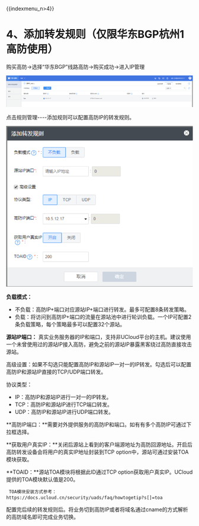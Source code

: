 {{indexmenu_n>4}}

# 4、添加转发规则（仅限华东BGP杭州1高防使用）

购买高防-\>选择“华东BGP”线路高防-\>购买成功-\>进入IP管理

![](/images/opintro/华东bgp高防ip管理.png)

点击规则管理----添加规则可以配置高防IP的转发规则。

![](/images/opintro/添加转发规则.png)

**负载模式：**

  - 不负载：高防IP+端口对应源站IP+端口进行转发。最多可配置8条转发策略。
  - 负载：将访问到高防IP+端口的流量在源站池中进行轮训负载。一个IP可配置2条负载策略，每个策略最多可以配置32个源站。

**源站IP端口：** 真实业务服务器的IP和端口，支持非UCloud平台的主机。建议使用一个未曾使用过的源站IP接入高防，避免之前的源站IP暴露黑客绕过高防直接攻击源站。

高级设置：如果不勾选只能配置高防IP和源站IP一对一的IP转发。勾选后可以配置高防IP和源站IP直接的TCP/UDP端口转发。

协议类型：

  - IP：高防IP和源站IP进行一对一的IP转发。
  - TCP：高防IP和源站IP进行TCP端口转发。
  - UDP：高防IP和源站IP进行UDP端口转发。

**高防IP端口：**需要对外提供服务的高防IP和端口。如有有多个高防IP可通过下拉框选择。

**获取用户真实IP：**关闭后源站上看到的客户端源地址为高防回源地址。开启后高防转发设备会将用户的真实IP地址封装到TCP
option中，源站可通过安装TOA模块获取。

**TOAID：**源站TOA模块将根据此ID通过TCP option获取用户真实IP。UCloud提供的TOA模块默认值是200。

``` 
 TOA模块安装方式参考：https://docs.ucloud.cn/security/uads/faq/howtogetip?s[]=toa
```

配置完后续的转发规则后。将业务切到高防IP或者将域名通过cname的方式解析的高防域名即可完成业务切换。
